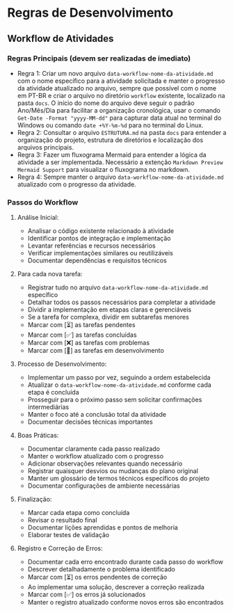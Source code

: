 # Regras de Desenvolvimento

## Workflow de Atividades

### Regras Principais (devem ser realizadas de imediato)

- Regra 1: Criar um novo arquivo `data-workflow-nome-da-atividade.md` com o nome específico para a atividade solicitada e manter o progresso da atividade atualizado no arquivo, sempre que possível com o nome em PT-BR e criar o arquivo no diretório `workflow` existente, localizado na pasta `docs`. O início do nome do arquivo deve seguir o padrão Ano/Mês/Dia para facilitar a organização cronológica, usar o comando `Get-Date -Format "yyyy-MM-dd"` para capturar data atual no terminal do Windows ou comando `date +%Y-%m-%d` para no terminal do Linux.
- Regra 2: Consultar o arquivo `ESTRUTURA.md` na pasta `docs` para entender a organização do projeto, estrutura de diretórios e localização dos arquivos principais.
- Regra 3: Fazer um fluxograma Mermaid para entender a lógica da atividade a ser implementada. Necessário a extenção `Markdown Preview Mermaid Support` para visualizar o fluxograma no markdown.
- Regra 4: Sempre manter o arquivo `data-workflow-nome-da-atividade.md` atualizado com o progresso da atividade.

### Passos do Workflow

1. Análise Inicial:
   - Analisar o código existente relacionado à atividade
   - Identificar pontos de integração e implementação
   - Levantar referências e recursos necessários
   - Verificar implementações similares ou reutilizáveis
   - Documentar dependências e requisitos técnicos

2. Para cada nova tarefa:
   - Registrar tudo no arquivo `data-workflow-nome-da-atividade.md` específico
   - Detalhar todos os passos necessários para completar a atividade
   - Dividir a implementação em etapas claras e gerenciáveis
   - Se a tarefa for complexa, dividir em subtarefas menores
   - Marcar com [⏳] as tarefas pendentes
   - Marcar com [✅] as tarefas concluídas
   - Marcar com [❌] as tarefas com problemas
   - Marcar com [🔄] as tarefas em desenvolvimento

3. Processo de Desenvolvimento:
   - Implementar um passo por vez, seguindo a ordem estabelecida
   - Atualizar o `data-workflow-nome-da-atividade.md` conforme cada etapa é concluída
   - Prosseguir para o próximo passo sem solicitar confirmações intermediárias
   - Manter o foco até a conclusão total da atividade
   - Documentar decisões técnicas importantes  

4. Boas Práticas:
   - Documentar claramente cada passo realizado
   - Manter o workflow atualizado com o progresso
   - Adicionar observações relevantes quando necessário
   - Registrar quaisquer desvios ou mudanças do plano original  
   - Manter um glossário de termos técnicos específicos do projeto  
   - Documentar configurações de ambiente necessárias  

5. Finalização:
   - Marcar cada etapa como concluída
   - Revisar o resultado final
   - Documentar lições aprendidas e pontos de melhoria  
   - Elaborar testes de validação  

6. Registro e Correção de Erros:
   - Documentar cada erro encontrado durante cada passo do workflow
   - Descrever detalhadamente o problema identificado
   - Marcar com [⏳] os erros pendentes de correção
   - Ao implementar uma solução, descrever a correção realizada
   - Marcar com [✅] os erros já solucionados
   - Manter o registro atualizado conforme novos erros são encontrados
